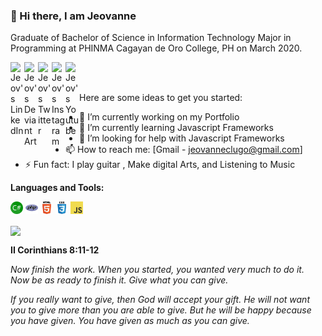 ### 👋 Hi there, I am Jeovanne

 Graduate of Bachelor of Science in Information Technology Major in Programming at PHINMA Cagayan de Oro College, PH on March 2020.
<!--
**jeovDev/jeovDev** is a ✨ _special_ ✨ repository because its `README.md` (this file) appears on your GitHub profile.
-->

<a href="https://www.linkedin.com/in/jeovannelugo/">
  <img align="left" alt="Jeov's LinkedIn" width="22px" src="https://cdn.jsdelivr.net/npm/simple-icons@v3/icons/linkedin.svg" />
</a>

<a href="https://www.deviantart.com/lugzter">
  <img align="left" alt="Jeov's DeviantArt" width="22px" src="https://cdn.jsdelivr.net/npm/simple-icons@v3/icons/deviantart.svg" />
</a>

<a href="https://twitter.com/jeov_vanne">
  <img align="left" alt="Jeov's Twitter" width="22px" src="https://cdn.jsdelivr.net/npm/simple-icons@v3/icons/twitter.svg" />
</a>

<a href="https://www.instagram.com/__jeov_vanne__/">
  <img align="left" alt="Jeov's Instagram" width="22px" src="https://cdn.jsdelivr.net/npm/simple-icons@v3/icons/instagram.svg" />
</a>

<a href="https://www.youtube.com/channel/UCg25rWkbFuA2-s8RJIwnCrw?view_as=subscriber">
  <img align="left" alt="Jeov's Youtube" width="22px" src="https://cdn.jsdelivr.net/npm/simple-icons@v3/icons/youtube.svg" />
</a>

<br/>
<br/>

Here are some ideas to get you started:

- 🔭 I’m currently working on my Portfolio
- 🌱 I’m currently learning Javascript Frameworks
- 🤔 I’m looking for help with Javascript Frameworks
- 📫 How to reach me: [Gmail - jeovanneclugo@gmail.com] 
- ⚡ Fun fact:  I play guitar , Make digital Arts, and Listening to Music

**Languages and Tools:**  

<code><img height="20" src="https://raw.githubusercontent.com/github/explore/80688e429a7d4ef2fca1e82350fe8e3517d3494d/topics/csharp/csharp.png"></code>
<code><img height="20" src="https://raw.githubusercontent.com/github/explore/80688e429a7d4ef2fca1e82350fe8e3517d3494d/topics/php/php.png"></code>
<code><img height="20" src="https://raw.githubusercontent.com/github/explore/80688e429a7d4ef2fca1e82350fe8e3517d3494d/topics/html/html.png"></code>
<code><img height="20" src="https://raw.githubusercontent.com/github/explore/80688e429a7d4ef2fca1e82350fe8e3517d3494d/topics/css/css.png"></code>
<code><img height="20" src="https://raw.githubusercontent.com/github/explore/80688e429a7d4ef2fca1e82350fe8e3517d3494d/topics/javascript/javascript.png"></code>


<a href="https://github.com/jeovdev">
  <img align="center" src="https://github-readme-stats.vercel.app/api/top-langs/?username=jeovdev&theme=light&hide_langs_below=1" />
</a>
<br/>


<b>II Corinthians 8:11-12</b>

<i> Now finish the work. When you started, you wanted very much to do it. Now be as ready to finish it. Give what you can give.

If you really want to give, then God will accept your gift. He will not want you to give more than you are able to give. But he will be happy because you have given. You have given as much as you can give. </i>

